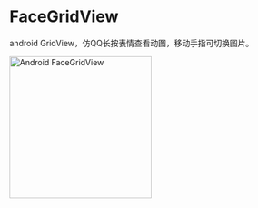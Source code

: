 FaceGridView
============

android GridView，仿QQ长按表情查看动图，移动手指可切换图片。

<img src="http://i.imgur.com/KMt3zfL.png" height="250px" title="Android FaceGridView"/>
